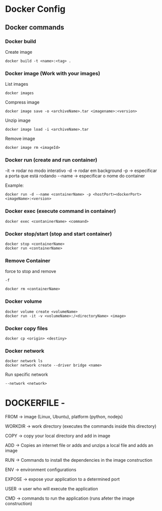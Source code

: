 # Docker Config

## Docker commands
    
### Docker build 

Create image
```pws
docker build -t <name>:<tag> .
```

### Docker image (Work with your images)
List images
```pws
docker images
```

Compress image
```psw
docker image save -o <archiveName>.tar <imagename>:<version>
```

Unzip image
```pws
docker image load -i <archiveName>.tar
```

Remove image
```pws
docker image rm <imageId>
```
        
### Docker run (create and run container)
-it -> rodar no modo interativo
-d -> rodar em background
-p -> especificar a porta que está rodando
--name -> especificar o nome do container

Example:
```pws
docker run -d --name <containerName> -p <hostPort><dockerPort> <imageName>:<version>
```

### Docker exec (execute command in container)
```pws
docker exec <contaninerName> <command>
```
        
### Docker stop/start (stop and start container)
```pws
docker stop <containerName>
docker run <containerName> 
```
### Remove Container
force to stop and remove
```pws
-f
```
```pws
docker rm <containerName>
```


### Docker volume
```pws
docker volume create <volumeName>
docker run -it -v <volumeName>:/<directoryName> <image>
```

### Docker copy files
```pws
docker cp <origin> <destiny>
```

### Docker network
```pws        
docker network ls
docker network create --driver bridge <name>
```

Run specific network
```pws
--network <network>
```
         
# DOCKERFILE - 
FROM -> image (Linux, Ubuntu), platform (python, nodejs)

WORKDIR -> work directory (executes the commands inside this directory)

COPY -> copy your local directory and add in image

ADD -> Copies an internet file or adds and unzips a local file and adds an image

RUN -> Commands to install the dependencies in the image construction

ENV -> environment configurations

EXPOSE -> expose your application to a determined port

USER -> user who will execute the application

CMD -> commands to run the application (runs afeter the image construction)
